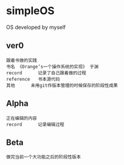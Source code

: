 simpleOS
===
OS developed by myself

ver0   
----
	跟着书做的实践  		
	书名 《Orange‘s一个操作系统的实现》 于渊  		
	record		记录了自己跟着做的过程  		
	reference	书本源代码  		
	其他		未用git作版本管理的时候保存的阶段性成果  		
Alpha  			
---
	正在编辑的内容			   
	record		记录编辑过程				    
Beta  				
---
	做完当前一个大功能之后的阶段性版本     

